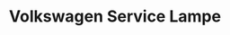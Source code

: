 ---
title: "Volkswagen Service Lampe"
url: /lemwerder/volkswagen-service-lampe/
shop: Autowerkstatt
---
